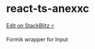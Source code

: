# react-ts-anexxc

[Edit on StackBlitz ⚡️](https://stackblitz.com/edit/react-ts-anexxc)

Formik wrapper for Input